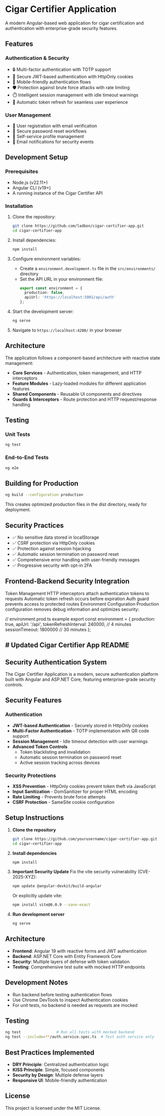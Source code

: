 # Cigar Certifier Application

A modern Angular-based web application for cigar certification and authentication with enterprise-grade security features.

## Features

### Authentication & Security
- 🔒 Multi-factor authentication with TOTP support
- 🔑 Secure JWT-based authentication with HttpOnly cookies
- 📱 Mobile-friendly authentication flows
- 🛡️ Protection against brute force attacks with rate limiting
- ⏱️ Intelligent session management with idle timeout warnings
- 🔄 Automatic token refresh for seamless user experience

### User Management
- 📝 User registration with email verification
- 🔐 Secure password reset workflows
- 👤 Self-service profile management
- 📧 Email notifications for security events

## Development Setup

### Prerequisites
- Node.js (v22.11+)
- Angular CLI (v19+)
- A running instance of the Cigar Certifier API

### Installation
1. Clone the repository:
   ```bash
   git clone https://github.com/ladbon/cigar-certifier-app.git
   cd cigar-certifier-app
   ```

2. Install dependencies:
   ```bash
   npm install
   ```

3. Configure environment variables:
   - Create a `environment.development.ts` file in the `src/environments/` directory
   - Set the API URL in your environment file:
     ```typescript
     export const environment = {
       production: false,
       apiUrl: 'https://localhost:5001/api/auth'
     };
     ```

4. Start the development server:
   ```bash
   ng serve
   ```

5. Navigate to `https://localhost:4200/` in your browser

## Architecture

The application follows a component-based architecture with reactive state management:

- **Core Services** - Authentication, token management, and HTTP interceptors
- **Feature Modules** - Lazy-loaded modules for different application features
- **Shared Components** - Reusable UI components and directives
- **Guards & Interceptors** - Route protection and HTTP request/response handling

## Testing

### Unit Tests
```bash
ng test
```

### End-to-End Tests
```bash
ng e2e
```

## Building for Production

```bash
ng build --configuration production
```

This creates optimized production files in the dist directory, ready for deployment.

## Security Practices

- ✅ No sensitive data stored in localStorage
- ✅ CSRF protection via HttpOnly cookies
- ✅ Protection against session hijacking
- ✅ Automatic session termination on password reset
- ✅ Comprehensive error handling with user-friendly messages
- ✅ Progressive security with opt-in 2FA

## Frontend-Backend Security Integration
Token Management
HTTP interceptors attach authentication tokens to requests
Automatic token refresh occurs before expiration
Auth guard prevents access to protected routes
Environment Configuration
Production configuration removes debug information and optimizes security:

// environment.prod.ts example
export const environment = {
  production: true,
  apiUrl: '/api',
  tokenRefreshInterval: 240000, // 4 minutes
  sessionTimeout: 1800000 // 30 minutes
};

## # Updated Cigar Certifier App README

## Security Authentication System

The Cigar Certifier Application is a modern, secure authentication platform built with Angular and ASP.NET Core, featuring enterprise-grade security controls.

## Security Features

### Authentication
- **JWT-based Authentication** - Securely stored in HttpOnly cookies
- **Multi-Factor Authentication** - TOTP implementation with QR code support
- **Session Management** - Idle timeout detection with user warnings
- **Advanced Token Controls**
  - Token blacklisting and invalidation
  - Automatic session termination on password reset
  - Active session tracking across devices
  
### Security Protections
- **XSS Prevention** - HttpOnly cookies prevent token theft via JavaScript
- **Input Sanitization** - DomSanitizer for proper HTML encoding
- **Rate Limiting** - Prevents brute force attempts
- **CSRF Protection** - SameSite cookie configuration

## Setup Instructions

1. **Clone the repository**
   ```bash
   git clone https://github.com/yourusername/cigar-certifier-app.git
   cd cigar-certifier-app
   ```

2. **Install dependencies**
   ```bash
   npm install
   ```

3. **Important Security Update**
   Fix the vite security vulnerability (CVE-2025-XYZ):
   ```bash
   npm update @angular-devkit/build-angular
   ```
   Or explicitly update vite:
   ```bash
   npm install vite@6.0.9 --save-exact
   ```

4. **Run development server**
   ```bash
   ng serve
   ```

## Architecture

- **Frontend**: Angular 19 with reactive forms and JWT authentication
- **Backend**: ASP.NET Core with Entity Framework Core
- **Security**: Multiple layers of defense with token validation
- **Testing**: Comprehensive test suite with mocked HTTP endpoints

## Development Notes

- Run backend before testing authentication flows
- Use Chrome DevTools to inspect Authentication cookies
- For unit tests, no backend is needed as requests are mocked

## Testing

```bash
ng test                # Run all tests with mocked backend
ng test --include=**/auth.service.spec.ts  # Test auth service only
```

## Best Practices Implemented

- **DRY Principle**: Centralized authentication logic
- **KISS Principle**: Simple, focused components
- **Security by Design**: Multiple defense layers
- **Responsive UI**: Mobile-friendly authentication

## License

This project is licensed under the MIT License.